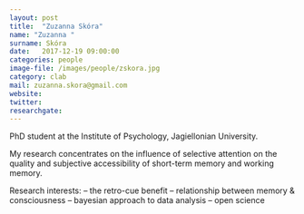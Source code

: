 ```yaml
---
layout: post
title:  "Zuzanna Skóra"
name: "Zuzanna "
surname: Skóra
date:   2017-12-19 09:00:00
categories: people
image-file: /images/people/zskora.jpg
category: clab
mail: zuzanna.skora@gmail.com
website:
twitter:
researchgate:
---
```


PhD student at the Institute of Psychology, Jagiellonian University.

My research concentrates on the influence of selective attention on the quality and subjective accessibility of short-term memory and working memory.

Research interests:
– the retro-cue benefit
– relationship between memory & consciousness
– bayesian approach to data analysis
– open science
